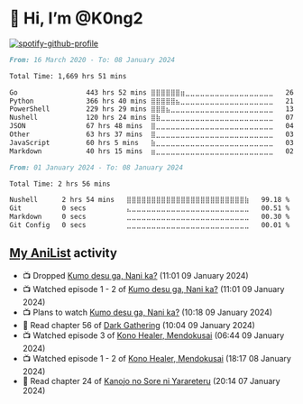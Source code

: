 # 👋 Hi, I’m @K0ng2

[![spotify-github-profile](https://spotify-github-profile.vercel.app/api/view?uid=kongpop&cover_image=true&theme=default&show_offline=false&background_color=121212&interchange=false&bar_color=53b14f&bar_color_cover=true)](https://open.spotify.com/user/kongpop)

<!--START_SECTION:all-->

```markdown
From: 16 March 2020 - To: 08 January 2024

Total Time: 1,669 hrs 51 mins

Go                 443 hrs 52 mins ⣿⣿⣿⣿⣿⣿⣶⣀⣀⣀⣀⣀⣀⣀⣀⣀⣀⣀⣀⣀⣀⣀⣀⣀⣀   26.58 %
Python             366 hrs 40 mins ⣿⣿⣿⣿⣿⣦⣀⣀⣀⣀⣀⣀⣀⣀⣀⣀⣀⣀⣀⣀⣀⣀⣀⣀⣀   21.96 %
PowerShell         229 hrs 29 mins ⣿⣿⣿⣦⣀⣀⣀⣀⣀⣀⣀⣀⣀⣀⣀⣀⣀⣀⣀⣀⣀⣀⣀⣀⣀   13.74 %
Nushell            120 hrs 24 mins ⣿⣷⣀⣀⣀⣀⣀⣀⣀⣀⣀⣀⣀⣀⣀⣀⣀⣀⣀⣀⣀⣀⣀⣀⣀   07.21 %
JSON               67 hrs 48 mins  ⣿⣀⣀⣀⣀⣀⣀⣀⣀⣀⣀⣀⣀⣀⣀⣀⣀⣀⣀⣀⣀⣀⣀⣀⣀   04.06 %
Other              63 hrs 37 mins  ⣿⣀⣀⣀⣀⣀⣀⣀⣀⣀⣀⣀⣀⣀⣀⣀⣀⣀⣀⣀⣀⣀⣀⣀⣀   03.81 %
JavaScript         60 hrs 5 mins   ⣷⣀⣀⣀⣀⣀⣀⣀⣀⣀⣀⣀⣀⣀⣀⣀⣀⣀⣀⣀⣀⣀⣀⣀⣀   03.60 %
Markdown           40 hrs 15 mins  ⣶⣀⣀⣀⣀⣀⣀⣀⣀⣀⣀⣀⣀⣀⣀⣀⣀⣀⣀⣀⣀⣀⣀⣀⣀   02.41 %
```

<!--END_SECTION:all-->

<!--START_SECTION:week-->

```markdown
From: 01 January 2024 - To: 08 January 2024

Total Time: 2 hrs 56 mins

Nushell      2 hrs 54 mins   ⣿⣿⣿⣿⣿⣿⣿⣿⣿⣿⣿⣿⣿⣿⣿⣿⣿⣿⣿⣿⣿⣿⣿⣿⣷   99.18 %
Git          0 secs          ⣄⣀⣀⣀⣀⣀⣀⣀⣀⣀⣀⣀⣀⣀⣀⣀⣀⣀⣀⣀⣀⣀⣀⣀⣀   00.51 %
Markdown     0 secs          ⣀⣀⣀⣀⣀⣀⣀⣀⣀⣀⣀⣀⣀⣀⣀⣀⣀⣀⣀⣀⣀⣀⣀⣀⣀   00.30 %
Git Config   0 secs          ⣀⣀⣀⣀⣀⣀⣀⣀⣀⣀⣀⣀⣀⣀⣀⣀⣀⣀⣀⣀⣀⣀⣀⣀⣀   00.01 %
```

<!--END_SECTION:week-->

## [My AniList](https://anilist.co/user/KONG/) activity

<!-- ANILIST_ACTIVITY:start -->

-   📺 Dropped [Kumo desu ga, Nani ka?](https://anilist.co/anime/103632) (11:01 09 January 2024)
-   📺 Watched episode 1 - 2 of [Kumo desu ga, Nani ka?](https://anilist.co/anime/103632) (11:01 09 January 2024)
-   📺 Plans to watch [Kumo desu ga, Nani ka?](https://anilist.co/anime/103632) (10:18 09 January 2024)
-   📖 Read chapter 56 of [Dark Gathering](https://anilist.co/manga/109608) (10:04 09 January 2024)
-   📺 Watched episode 3 of [Kono Healer, Mendokusai](https://anilist.co/anime/132351) (06:44 09 January 2024)
-   📺 Watched episode 1 - 2 of [Kono Healer, Mendokusai](https://anilist.co/anime/132351) (18:17 08 January 2024)
-   📖 Read chapter 24 of [Kanojo no Sore ni Yarareteru](https://anilist.co/manga/160465) (20:14 07 January 2024)

<!-- ANILIST_ACTIVITY:end -->

